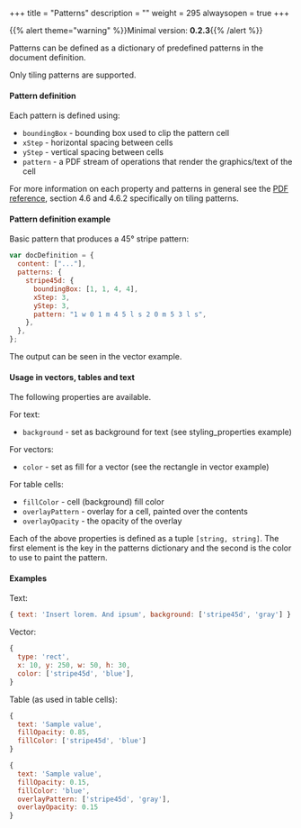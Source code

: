 +++
title = "Patterns"
description = ""
weight = 295
alwaysopen = true
+++

{{% alert theme="warning" %}}Minimal version: **0.2.3**{{% /alert %}}

Patterns can be defined as a dictionary of predefined patterns in the document definition.

Only tiling patterns are supported.

#### Pattern definition

Each pattern is defined using:

- `boundingBox` - bounding box used to clip the pattern cell
- `xStep` - horizontal spacing between cells
- `yStep` - vertical spacing between cells
- `pattern` - a PDF stream of operations that render the graphics/text of the cell

For more information on each property and patterns in general see the [PDF reference](https://www.adobe.com/content/dam/acom/en/devnet/pdf/pdfs/pdf_reference_archives/PDFReference.pdf), section 4.6 and 4.6.2 specifically on tiling patterns.

#### Pattern definition example

Basic pattern that produces a 45° stripe pattern:

```js
var docDefinition = {
  content: ["..."],
  patterns: {
    stripe45d: {
      boundingBox: [1, 1, 4, 4],
      xStep: 3,
      yStep: 3,
      pattern: "1 w 0 1 m 4 5 l s 2 0 m 5 3 l s",
    },
  },
};
```

The output can be seen in the vector example.

#### Usage in vectors, tables and text

The following properties are available.

For text:

- `background` - set as background for text (see styling_properties example)

For vectors:

- `color` - set as fill for a vector (see the rectangle in vector example)

For table cells:

- `fillColor` - cell (background) fill color
- `overlayPattern` - overlay for a cell, painted over the contents
- `overlayOpacity` - the opacity of the overlay

Each of the above properties is defined as a tuple `[string, string]`. The first element is the key in the patterns dictionary and the second is the color to use to paint the pattern.

#### Examples

Text:

```js
{ text: 'Insert lorem. And ipsum', background: ['stripe45d', 'gray'] }
```

Vector:

```js
{
  type: 'rect',
  x: 10, y: 250, w: 50, h: 30,
  color: ['stripe45d', 'blue'],
}
```

Table (as used in table cells):

```js
{
  text: 'Sample value',
  fillOpacity: 0.85,
  fillColor: ['stripe45d', 'blue']
}
```

```js
{
  text: 'Sample value',
  fillOpacity: 0.15,
  fillColor: 'blue',
  overlayPattern: ['stripe45d', 'gray'],
  overlayOpacity: 0.15
}
```

